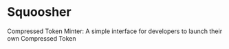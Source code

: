 # Squoosher
Compressed Token Minter: A simple interface for developers to launch their own Compressed Token